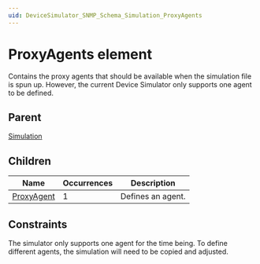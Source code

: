 ```yaml
---
uid: DeviceSimulator_SNMP_Schema_Simulation_ProxyAgents
---
```


# ProxyAgents element

Contains the proxy agents that should be available when the simulation file is spun up. However, the current Device Simulator only supports one agent to be defined.

## Parent

[Simulation](xref:DeviceSimulator_SNMP_Schema_Simulation)

## Children

|Name|Occurrences|Description|
|--- |--- |--- |
|[ProxyAgent](xref:DeviceSimulator_SNMP_Schema_Simulation_ProxyAgents_ProxyAgent)|1|Defines an agent.|

## Constraints

The simulator only supports one agent for the time being. To define different agents, the simulation will need to be copied and adjusted.